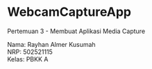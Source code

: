 # WebcamCaptureApp

Pertemuan 3 - Membuat Aplikasi Media Capture

Nama: Rayhan Almer Kusumah  
NRP: 502521115  
Kelas: PBKK A
